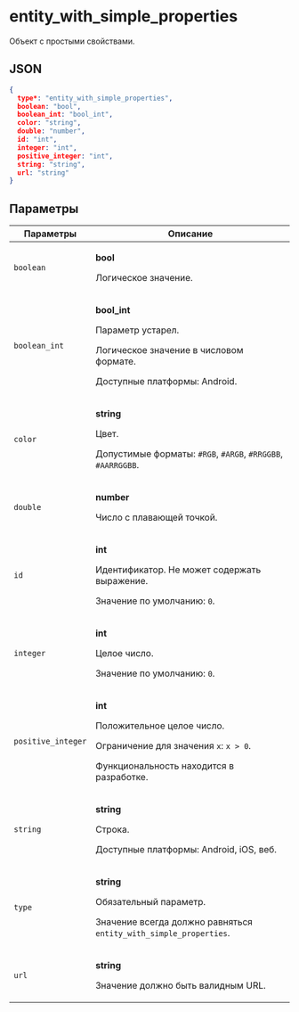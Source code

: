 # entity_with_simple_properties
Объект с простыми свойствами.

## JSON
```json
{
  type*: "entity_with_simple_properties",
  boolean: "bool",
  boolean_int: "bool_int",
  color: "string",
  double: "number",
  id: "int",
  integer: "int",
  positive_integer: "int",
  string: "string",
  url: "string"
}
```

## Параметры
| Параметры | Описание |
| --- | --- |
| `boolean` | <p>**bool**</p><p>Логическое значение.</p> |
| `boolean_int` | <p>**bool_int**</p><p>Параметр устарел.</p><p>Логическое значение в числовом формате.</p><p>Доступные платформы: Android.</p> |
| `color` | <p>**string**</p><p>Цвет.</p><p>Допустимые форматы: `#RGB`, `#ARGB`, `#RRGGBB`, `#AARRGGBB`.</p> |
| `double` | <p>**number**</p><p>Число с плавающей точкой.</p> |
| `id` | <p>**int**</p><p>Идентификатор. Не может содержать выражение.</p><p>Значение по умолчанию: `0`.</p> |
| `integer` | <p>**int**</p><p>Целое число.</p><p>Значение по умолчанию: `0`.</p> |
| `positive_integer` | <p>**int**</p><p>Положительное целое число.</p><p>Ограничение для значения `x`: `x > 0`.</p><p>Функциональность находится в разработке.</p> |
| `string` | <p>**string**</p><p>Строка.</p><p>Доступные платформы: Android, iOS, веб.</p> |
| `type` | <p>**string**</p><p>Обязательный параметр.</p><p>Значение всегда должно равняться `entity_with_simple_properties`.</p> |
| `url` | <p>**string**</p><p>Значение должно быть валидным URL.</p> |
